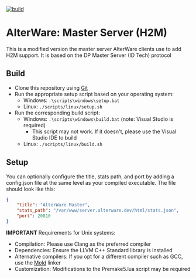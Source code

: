 [![build](https://github.com/alterware/master-server/workflows/Build/badge.svg)](https://github.com/alterware/master-server/actions)


# AlterWare: Master Server (H2M)
This is a modified version the master server AlterWare clients use to add H2M support. It is based on the DP Master Server (ID Tech) protocol

## Build
- Clone this repository using [Git][git-link]
- Run the appropriate setup script based on your operating system:
    - Windows: `.\scripts\windows\setup.bat`
    - Linux: `./scripts/linux/setup.sh`
- Run the corresponding build script:
    - Windows: `.\scripts\windows\build.bat` (note: Visual Studio is required)
        - This script may not work. If it doesn't, please use the Visual Studio IDE to build
    - Linux: `./scripts/linux/build.sh`

## Setup
You can optionally configure the title, stats path, and port by adding a config.json file at the same level as your compiled executable. The file should look like this:
```json
{
    "title": "AlterWare Master",
    "stats_path": "/var/www/server.alterware.dev/html/stats.json",
    "port": 20810
}
```

**IMPORTANT**
Requirements for Unix systems:
- Compilation: Please use Clang as the preferred compiler
- Dependencies: Ensure the LLVM C++ Standard library is installed
- Alternative compilers: If you opt for a different compiler such as GCC, use the [Mold][mold-link] linker
- Customization: Modifications to the Premake5.lua script may be required

[git-link]:               https://git-scm.com
[mold-link]:              https://github.com/rui314/mold
